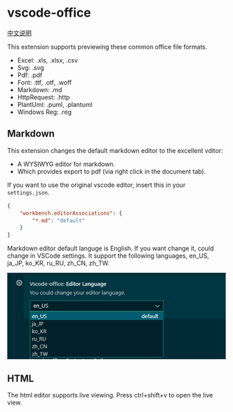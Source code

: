 # vscode-office

[中文说明](README-CN.md)

This extension supports previewing these common office file formats.

- Excel: .xls, .xlsx, .csv
- Svg: .svg
- Pdf: .pdf
- Font: .ttf, .otf, .woff
- Markdown: .md
- HttpRequest: .http
- PlantUml: .puml, .plantuml
- Windows Reg: .reg

## Markdown

This extension changes the default markdown editor to the excellent vditor:

- A WYSIWYG editor for markdown.
- Which provides export to pdf (via right click in the document tab).

If you want to use the original vscode editor, insert this in your `settings.json`.

```json
{
    "workbench.editorAssociations": {
        "*.md": "default"
    }
}
```

Markdown editor default languge is English. If you want change it, could change in VSCode settings. It support the following languages,
 en_US, ja_JP, ko_KR, ru_RU, zh_CN, zh_TW.

![1666635632251](image/README/1666635632251.png)


## HTML

The html editor supports live viewing.   Press ctrl+shift+v to open the live view.
